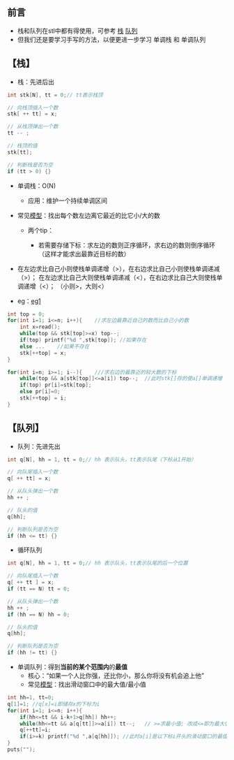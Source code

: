 ## 前言

- 栈和队列在stl中都有得使用，可参考 [栈](https://oi-wiki.org/ds/stack/) [队列](https://oi-wiki.org/ds/queue/)
- 但我们还是要学习手写的方法，以便更进一步学习 单调栈 和 单调队列

## 【栈】

- 栈：先进后出

```c++
int stk[N], tt = 0;// tt表示栈顶

// 向栈顶插入一个数
stk[ ++ tt] = x;

// 从栈顶弹出一个数
tt -- ;

// 栈顶的值
stk[tt];

// 判断栈是否为空
if (tt > 0) {}
```

- 单调栈：O(N)

    - 应用：维护一个持续单调区间
- 常见[模型](https://www.luogu.com.cn/problem/P5788)：找出每个数左边离它最近的比它小/大的数
    - 两个tip：

        - 若需要存储下标：求左边的数则正序循环，求右边的数则倒序循环（这样才能求出最靠近目标的数）
- 在左边求比自己小则使栈单调递增（>），在右边求比自己小则使栈单调递减（>）；
            在左边求比自己大则使栈单调递减（<），在右边求比自己大则使栈单调递增（<）；
            （小则>，大则<）
- eg：[eg1](https://github.com/Evfidiw/acm-blog/blob/main/code/2_datastrcture/topics/2021GDUT%20B.cpp)

```c++
int top = 0;
for(int i=1; i<=n; i++){	//求左边最靠近自己的数而比自己小的数
    int x=read();
    while(top && stk[top]>=x) top--;
    if(top) printf("%d ",stk[top]);	//如果存在
    else ...	//如果不存在
    stk[++top] = x;
}

for(int i=n; i>=1; i--){ 	///求右边的最靠近的较大数的下标
    while(top && a[stk[top]]<=a[i]) top--;	//此时stk[]存的使a[]单调递增
    if(top) pr[i]=stk[top];
    else pr[i]=0;
    stk[++top] = i; 
}
```

## 【队列】

- 队列：先进先出

```c++
int q[N], hh = 1, tt = 0;// hh 表示队头，tt表示队尾（下标从1开始）

// 向队尾插入一个数
q[ ++ tt] = x;

// 从队头弹出一个数
hh ++ ;

// 队头的值
q[hh];

// 判断队列是否为空
if (hh <= tt) {}
```

- 循环队列

```c++
int q[N], hh = 1, tt = 0;// hh 表示队头，tt表示队尾的后一个位置

// 向队尾插入一个数
q[ ++ tt ] = x;
if (tt == N) tt = 0;

// 从队头弹出一个数
hh ++ ;
if (hh == N) hh = 0;

// 队头的值
q[hh];

// 判断队列是否为空
if (hh != tt) {}
```

- 单调队列：得到**当前的某个范围内**的**最值**
    - 核心：“如果一个人比你强，还比你小，那么你将没有机会追上他”
    - 常见[模型](https://www.luogu.com.cn/problem/P1886)：找出滑动窗口中的最大值/最小值

```c++
int hh=1, tt=0;
q[1]=1;	//q[x]=i即储存x的下标为i
for(int i=1; i<=n; i++){
    if(hh<=tt && i-k+1>q[hh]) hh++;
    while(hh<=tt && a[q[tt]]>=a[i]) tt--;	// >=求最小值; 改成<=即为最大值
    q[++tt]=i;
    if(i>=k) printf("%d ",a[q[hh]]); //此时a[i]是以下标i开头的滑动窗口的最值
}
puts("");
```
